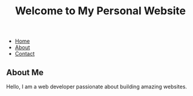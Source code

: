 <!DOCTYPE html>
<html>
<head>
  <title>My Personal Website</title>
  <link rel="stylesheet" type="text/css" href="styles.css">
</head>
<body>
  <header>
    <h1>Welcome to My Personal Website</h1>
  </header>
  
  <nav>
    <ul>
      <li><a href="/">Home</a></li>
      <li><a href="/about">About</a></li>
      <li><a href="/contact">Contact</a></li>
    </ul>
  </nav>
  
  <main>
    <h2>About Me</h2>
    <p>Hello, I am a web developer passionate about building amazing websites.</p>
  </main>
  
  <script src="script.js"></script>
</body>
</html>

